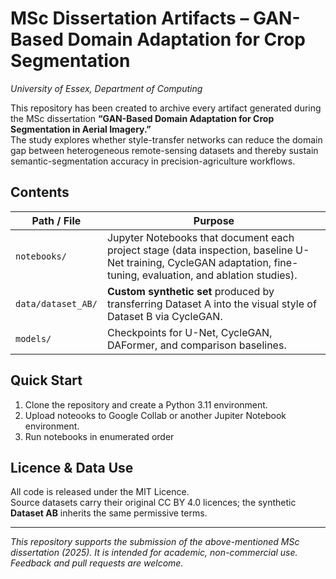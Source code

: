 # MSc Dissertation Artifacts – GAN-Based Domain Adaptation for Crop Segmentation  
*University of Essex, Department of Computing*

This repository has been created to archive every artifact generated during the MSc dissertation **“GAN-Based Domain Adaptation for Crop Segmentation in Aerial Imagery.”**  
The study explores whether style-transfer networks can reduce the domain gap between heterogeneous remote-sensing datasets and thereby sustain semantic-segmentation accuracy in precision-agriculture workflows.

## Contents
| Path / File | Purpose |
|-------------|---------|
| `notebooks/` | Jupyter Notebooks that document each project stage (data inspection, baseline U-Net training, CycleGAN adaptation, fine-tuning, evaluation, and ablation studies). |
| `data/dataset_AB/` | **Custom synthetic set** produced by transferring Dataset A into the visual style of Dataset B via CycleGAN. |
| `models/` | Checkpoints for U-Net, CycleGAN, DAFormer, and comparison baselines. |

## Quick Start
1. Clone the repository and create a Python 3.11 environment.  
2. Upload noteooks to Google Collab or another Jupiter Notebook environment.
3. Run notebooks in enumerated order

## Licence & Data Use
All code is released under the MIT Licence.  
Source datasets carry their original CC BY 4.0 licences; the synthetic **Dataset AB** inherits the same permissive terms.

---

*This repository supports the submission of the above-mentioned MSc dissertation (2025). It is intended for academic, non-commercial use. Feedback and pull requests are welcome.*

